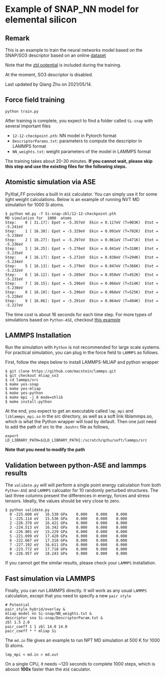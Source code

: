 # Example of SNAP\_NN model for elemental silicon

## Remark
This is an example to train the neural networks model based on the SNAP/SO3 descriptor based on an online [dataset](https://github.com/materialsvirtuallab/mlearn/tree/master/data/Si)

Note that the [zbl potential](https://lammps.sandia.gov/doc/pair_zbl.html) is included during the training.

At the moment, SO3 descriptor is disabled.

Last updated by Qiang Zhu on 2021/05/14.

## Force field training
```
python train.py
```

After training is complete, you expect to find a folder called `Si-snap` with several important files
- `12-12-checkpoint.pth`: NN model in Pytorch format
- `DescriptorParams.txt`: parameters to compute the descriptor in LAMMPS format
- `NN_weights.txt`: weight parameters of the model in LAMMPS format

The training takes about 20-30 minutes. 
**If you cannot wait, please skip this step and use the existing files for the following steps.**

## Atomistic simulation via ASE 
PyXtal\_FF provides a built in `ASE` calculator. You can simply use it for some light weight calculations.
Below is an example of running NVT MD simulation for 1000 Si atoms.
```
$ python md.py -f Si-snap-zbl/12-12-checkpoint.pth 
MD simulation for  1000  atoms
Step:    0 [ 31.17]: Epot = -5.357eV  Ekin = 0.117eV (T=903K)  Etot = -5.241eV 
Step:    1 [ 16.30]: Epot = -5.329eV  Ekin = 0.091eV (T=702K)  Etot = -5.238eV 
Step:    2 [ 16.27]: Epot = -5.297eV  Ekin = 0.061eV (T=471K)  Etot = -5.236eV 
Step:    3 [ 16.25]: Epot = -5.276eV  Ekin = 0.041eV (T=318K)  Etot = -5.235eV 
Step:    4 [ 16.17]: Epot = -5.272eV  Ekin = 0.038eV (T=294K)  Etot = -5.234eV 
Step:    5 [ 16.13]: Epot = -5.279eV  Ekin = 0.047eV (T=366K)  Etot = -5.232eV 
Step:    6 [ 16.12]: Epot = -5.289eV  Ekin = 0.058eV (T=452K)  Etot = -5.231eV 
Step:    7 [ 16.15]: Epot = -5.296eV  Ekin = 0.066eV (T=514K)  Etot = -5.230eV 
Step:    8 [ 16.10]: Epot = -5.296eV  Ekin = 0.068eV (T=525K)  Etot = -5.228eV 
Step:    9 [ 16.06]: Epot = -5.291eV  Ekin = 0.064eV (T=494K)  Etot = -5.227eV 
```
The time cost is about 16 seconds for each time step.
For more types of simulations based on `Python-ASE`, checkout [this example](https://github.com/qzhu2017/PyXtal_FF/blob/master/pyxtal_ff/test_properties.py)

## LAMMPS Installation
Run the simulation with `Python` is not recommended for large scale systems. For practical simulation, you can plug in the force field to `LAMMPS` as follows.

First, follow the steps below to install LAMMPS-MLIAP and python wrapper

```
$ git clone https://github.com/macstein/lammps.git
$ git checkout mliap_so3
$ cd lammps/src
$ make yes-snap
$ make yes-mliap
$ make yes-python
$ make mpi -j 8 mode=shlib  
$ make install-python
```
At the end, you expect to get an executable called `lmp_mpi` and `liblammps_mpi.so` in the src directory, as well as a soft link liblammps.so, which is what the Python wrapper will load by default.
Then one just need to add the path of src to the `.bashrc` file as follows,
```
export LD_LIBRARY_PATH=${LD_LIBRARY_PATH}:/scratch/qzhu/soft/lammps/src 
```
**Note that you need to modify the path**


## Validation between python-ASE and lammps results

The `validate.py` will will perform a single point energy calculation from both `Python-ASE` and `LAMMPS` calcuator for 10 randomly perturbed structures. The last three columns present the differences in energy, forces and stress tensors. Ideally, the values should be very close to zero.
```
$ python validate.py 
  0 -225.600 eV   16.530 GPa    0.000    0.000    0.000
  1 -225.114 eV   15.536 GPa    0.000    0.000    0.000
  2 -226.378 eV   16.421 GPa    0.000    0.000    0.000
  3 -224.513 eV   16.342 GPa    0.000    0.000    0.000
  4 -226.801 eV   15.229 GPa    0.000    0.000    0.000
  5 -221.699 eV   17.420 GPa    0.000    0.000    0.000
  6 -222.667 eV   17.318 GPa    0.000    0.000    0.000
  7 -227.192 eV   16.611 GPa    0.000    0.000    0.000
  8 -223.772 eV   17.718 GPa    0.000    0.000    0.000
  9 -226.957 eV   18.243 GPa    0.000    0.000    0.000
```
If you cannot get the similar results, please check your `LAMMPS` installation.


## Fast simulation via LAMMPS

Finally, you can run LAMMPS directly. 
It will work as any usual `LAMMPS` calculation, except that you need to specify a new `pair style`
```
# Potential
pair_style hybrid/overlay &
mliap model nn Si-snap/NN_weights.txt &
descriptor sna Si-snap/DescriptorParam.txt &
zbl 1.5 2.0
pair_coeff 1 1 zbl 14.0 14.0
pair_coeff * * mliap Si
```

The `md.in` file gives an example to run NPT MD simulation at 500 K for 1000 Si atoms.
```
lmp_mpi < md.in > md.out
```
On a single CPU, it needs ~120 seconds to complete 1000 steps, which is abouot **100x** faster than the `ASE` caculator.
